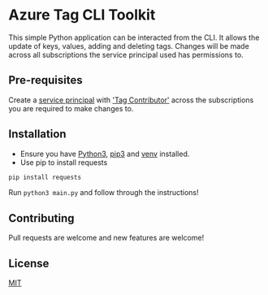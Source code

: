# Azure Tag CLI Toolkit

This simple Python application can be interacted from the CLI. It allows the update of keys, values, adding and deleting tags. Changes will be made across all subscriptions the service principal used has permissions to.

## Pre-requisites

Create a [service principal](https://docs.microsoft.com/en-us/azure/active-directory/develop/app-objects-and-service-principals) with ['Tag Contributor'](https://docs.microsoft.com/en-us/azure/role-based-access-control/built-in-roles#tag-contributor) across the subscriptions you are required to make changes to.

## Installation

+ Ensure you have [Python3](https://www.python.org/), [pip3](https://pip.pypa.io/en/stable/) and [venv](https://docs.python.org/3/library/venv.html) installed.
+ Use pip to install requests

```bash
pip install requests
```

Run ```python3 main.py``` and follow through the instructions!

## Contributing

Pull requests are welcome and new features are welcome!

## License

[MIT](https://choosealicense.com/licenses/mit/)